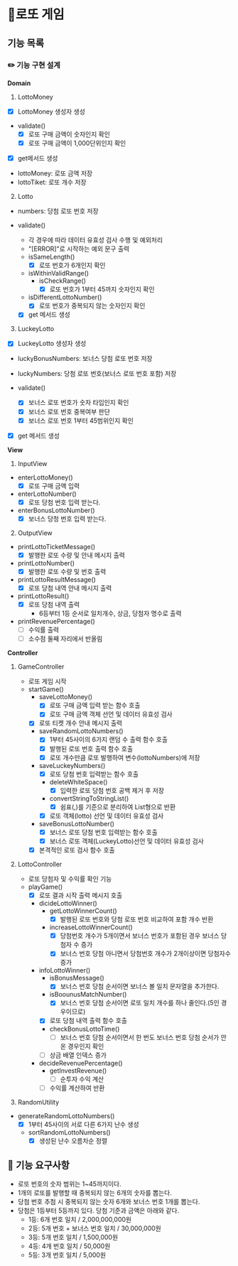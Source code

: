 # 💸로또 게임

## 기능 목록

### ✏️ 기능 구현 설계

**Domain**

1. LottoMoney

- [x] LottoMoney 생성자 생성
- validate()
  - [x] 로또 구매 금액이 숫자인지 확인
  - [x] 로또 구매 금액이 1,000단위인지 확인
- [x] get메서드 생성
- lottoMoney: 로또 금액 저장
- lottoTiket: 로또 개수 저장

2. Lotto

- numbers: 당첨 로또 번호 저장

- validate()
  - 각 경우에 따라 데이터 유효성 검사 수행 및 예외처리
  - "[ERROR]"로 시작하는 예외 문구 출력
  - isSameLength()
    - [x] 로또 번호가 6개인지 확인
  - isWithinValidRange()
    - isCheckRange()
      - [x] 로또 번호가 1부터 45까지 숫자인지 확인
  - isDifferentLottoNumber()
    - [x] 로또 번호가 중복되지 않는 숫자인지 확인
  - [x] get 메서드 생성

3. LuckeyLotto

- [x] LuckeyLotto 생성자 생성
- luckyBonusNumbers: 보너스 당첨 로또 번호 저장
- luckyNumbers: 당첨 로또 번호(보너스 로또 번호 포함) 저장

- validate()
  - [x] 보너스 로또 번호가 숫자 타입인지 확인
  - [x] 보너스 로또 번호 중복여부 판단
  - [x] 보너스 로또 번호 1부터 45범위인지 확인
- [x] get 메서드 생성

**View**

1. InputView

- enterLottoMoney()
  - [x] 로또 구매 금액 입력
- enterLottoNumber()
  - [x] 로또 당첨 번호 입력 받는다.
- enterBonusLottoNumber()
  - [x] 보너스 당청 번호 입력 받는다.

2. OutputView

- printLottoTicketMessage()
  - [x] 발행한 로또 수량 및 안내 메시지 출력
- printLottoNumber()
  - [x] 발행한 로또 수량 및 번호 출력
- printLottoResultMessage()
  - [x] 로또 당첨 내역 안내 메시지 출력
- printLottoResult()
  - [x] 로또 당첨 내역 출력
    - 6등부터 1등 순서로 일치개수, 상금, 당첨자 명수로 출력
- printRevenuePercentage()
  - [ ] 수익률 출력
  - [ ] 소수점 둘째 자리에서 반올림

**Controller**

1. GameController

   - 로또 게임 시작
   - startGame()
     - saveLottoMoney()
       - [x] 로또 구매 금액 입력 받는 함수 호출
       - [x] 로또 구매 금액 객체 선언 및 데이터 유효성 검사
     - [x] 로또 티켓 개수 안내 메시지 출력
     - saveRandomLottoNumbers()
       - [x] 1부터 45사이의 6가지 랜덤 수 출력 함수 호출
       - [x] 발행된 로또 번호 출력 함수 호출
       - [x] 로또 개수만큼 로또 발행하여 변수(lottoNumbers)에 저장
     - saveLuckeyNumbers()
       - [x] 로또 당첨 번호 입력받는 함수 호출
       - deleteWhiteSpace()
         - [x] 입력한 로또 당첨 번호 공백 제거 후 저장
       - convertStringToStringList()
         - [x] 쉼표(,)를 기준으로 분리하여 List형으로 반환
       - [x] 로또 객체(lotto) 선언 및 데이터 유효성 검사
     - saveBonusLottoNumber()
       - [x] 보너스 로또 당첨 번호 입력받는 함수 호출
       - [x] 보너스 로또 객체(LuckeyLotto)선언 및 데이터 유효성 검사
     - [x] 본격적인 로또 검사 함수 호출

2. LottoController
   - 로또 당첨자 및 수익률 확인 기능
   - playGame()
     - [x] 로또 결과 시작 출력 메시지 호출
     - dicideLottoWinner()
       - getLottoWinnerCount()
         - [x] 발행된 로또 번호와 당첨 로또 번호 비교하여 포함 개수 반환
       - increaseLottoWinnerCount()
         - [x] 당첨번호 개수가 5개이면서 보너스 번호가 포함된 경우 보너스 당첨자 수 증가
         - [x] 보너스 번호 당첨 아니면서 당첨번호 개수가 2개이상이면 당첨자수 증가
     - infoLottoWinner()
       - isBonusMessage()
         - [x] 보너스 번호 당첨 순서이면 보너스 볼 일치 문자열을 추가한다.
       - isBoounusMatchNumber()
         - [x] 보너스 번호 당첨 순서이면 로또 일치 개수를 하나 줄인다.(5인 경우이므로)
       - [x] 로또 당첨 내역 출력 함수 호출
       - checkBonusLottoTime()
         - [ ] 보너스 번호 당첨 순서이면서 한 번도 보너스 번호 당첨 순서가 안온 경우인지 확인
       - [ ] 상금 배열 인덱스 증가
     - decideRevenuePercentage()
       - getInvestRevenue()
         - [ ] 순투자 수익 계산
       - [ ] 수익률 계산하여 반환
3. RandomUtility

- generateRandomLottoNumbers()
  - [x] 1부터 45사이의 서로 다른 6가지 난수 생성
  - sortRandomLottoNumbers()
    - [x] 생성된 난수 오름차순 정렬

## 🚀 기능 요구사항

- 로또 번호의 숫자 범위는 1~45까지이다.
- 1개의 로또를 발행할 때 중복되지 않는 6개의 숫자를 뽑는다.
- 당첨 번호 추첨 시 중복되지 않는 숫자 6개와 보너스 번호 1개를 뽑는다.
- 당첨은 1등부터 5등까지 있다. 당첨 기준과 금액은 아래와 같다.
  - 1등: 6개 번호 일치 / 2,000,000,000원
  - 2등: 5개 번호 + 보너스 번호 일치 / 30,000,000원
  - 3등: 5개 번호 일치 / 1,500,000원
  - 4등: 4개 번호 일치 / 50,000원
  - 5등: 3개 번호 일치 / 5,000원
